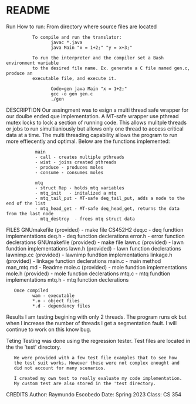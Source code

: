 # README
                                                                                            
Run 
       How to run: 
              From directory where source files are located    

              To compile and run the translator: 
                     javac *.java
                     java Main "x = 1+2;" "y = x+3;" 

              To run the interpreter and the compiler set a Bash environment variable
              to the desired file name. Ex. generate a C file named gen.c, produce an
              executable file, and execute it.

                     Code=gen java Main "x = 1+2;"
                     gcc -o gen gen.c
                     ./gen



DESCRIPTION
       Our assingment was to esign a multi thread safe wrapper for our doulbe ended que implementation. A MT-safe wrapper use
       pthread mutex locks to lock a section of running code. This allows mulitple threads or jobs to run simultianiously but 
       allows only one thread to access critical data at a time. The multi threading capability allows the program to run more 
       effiecently and optimal. 
              Below are the functions implemented: 

               main
               - call - creates multiple pthreads 
               - wiat - joins created pthreads 
               - produce - produces moles  
               - consume - consumes moles 

               mtq
               - struct Rep - holds mtq variables 
               - mtq_init   - initalized a mtq
               - mtq_tail_put - MT-safe deq_tail_put, adds a node to the end of the list
               - mtq_head_get - MT-safe deq_head_get, returns the data from the last node
               - mtq_destroy  - frees mtq struct data


FILES
       GNUmakefile (provided) - make file
       CS452H2
              deq.c - deq fundtion implementations
              deq.h - deq function declerations
              error.h - error function declerations
              GNUmakefile (provided) - make file
              lawn.c (provided) - lawn fundtion implementations 
              lawn.h (provided) - lawn function declerations
              lawnimp.cc (provided) - lawnimp fundtion implementations
              linkage.h (provided) - linkage function declerations
              main.c - main method
              man_mtq.md - Readme 
              mole.c (provided) - mole fundtion implementations
              mole.h (provided) - mole function declerations
              mtq.c - mtq fundtion implementations
              mtq.h - mtq function declerations
       
       Once compiled  
              wam - executable 
              *.o - object files
              *.d - dependancy files


Results 
      I am testing begining with only 2 threads. The program runs ok but when I increase the number of threads I get a 
      segmentation fault. I will continue to work on this know bug. 



Teting 
       Testing was done using the regression tester. Test files
       are located in the the 'test' directory. 

       We were provided with a few test file examples that to see how 
       the test suit works. However these were not complex enought and 
       did not account for many scenarios. 

       I created my own test to really evaluate my code implementation. 
       My custom test are also stored in the 'test directory. 
            


CREDITS
       Author:       Raymundo Escobedo 
       Date:         Spring 2023
       Class:        CS 354
                                                                                           

